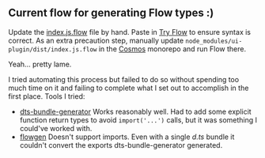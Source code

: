## Current flow for generating Flow types :)

Update the [index.js.flow](index.js.flow) file by hand. Paste in [Try Flow](https://flow.org/try/) to ensure syntax is correct. As an extra precaution step, manually update `node_modules/ui-plugin/dist/index.js.flow` in the [Cosmos](https://github.com/react-cosmos/react-cosmos) monorepo and run Flow there.

Yeah... pretty lame.

I tried automating this process but failed to do so without spending too much time on it and failing to complete what I set out to accomplish in the first place. Tools I tried:

- [dts-bundle-generator](https://github.com/timocov/dts-bundle-generator) Works reasonably well. Had to add some explicit function return types to avoid `import('...')` calls, but it was something I could've worked with.
- [flowgen](https://github.com/joarwilk/flowgen) Doesn't support imports. Even with a single _d.ts_ bundle it couldn't convert the exports dts-bundle-generator generated.
